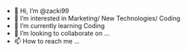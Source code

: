- 👋 Hi, I’m @zacki99
- 👀 I’m interested in Marketing/ New Technologies/ Coding
- 🌱 I’m currently learning Coding
- 💞️ I’m looking to collaborate on ...
- 📫 How to reach me ...

<!---
zacki99/zacki99 is a ✨ special ✨ repository because its `README.md` (this file) appears on your GitHub profile.
You can click the Preview link to take a look at your changes.
--->
